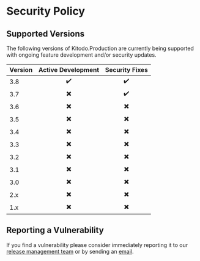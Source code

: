 # Security Policy

## Supported Versions

The following versions of Kitodo.Production are currently being supported with ongoing feature development and/or security updates.

| Version | Active Development       |      Security Fixes      |
|-----| :----------------------: |:------------------------:|
| 3.8 | :heavy_check_mark:       |    :heavy_check_mark:    |
| 3.7 | :heavy_multiplication_x: |    :heavy_check_mark:    |
| 3.6 | :heavy_multiplication_x: | :heavy_multiplication_x: |
| 3.5 | :heavy_multiplication_x: | :heavy_multiplication_x: |
| 3.4 | :heavy_multiplication_x: | :heavy_multiplication_x: |
| 3.3 | :heavy_multiplication_x: | :heavy_multiplication_x: |
| 3.2 | :heavy_multiplication_x: | :heavy_multiplication_x: |
| 3.1 | :heavy_multiplication_x: | :heavy_multiplication_x: |
| 3.0 | :heavy_multiplication_x: | :heavy_multiplication_x: |
| 2.x | :heavy_multiplication_x: | :heavy_multiplication_x: |
| 1.x | :heavy_multiplication_x: | :heavy_multiplication_x: |

## Reporting a Vulnerability

If you find a vulnerability please consider immediately reporting it to our [release management team](https://github.com/orgs/kitodo/teams/kitodo-production-maintainers) or by sending an [email](mailto:security@kitodo.org).
